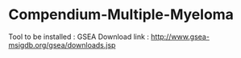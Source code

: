 # Compendium-Multiple-Myeloma
Tool to be installed : GSEA
Download link : http://www.gsea-msigdb.org/gsea/downloads.jsp

